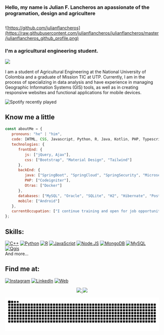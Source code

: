 ### Hello, my name is Julian F. Lancheros an apassionate of the programation, design and agricultere 
##
![https://github.com/julianflancheros](https://raw.githubusercontent.com/julianflancheros/julianflancheros/master/julianflancheros_github_profile.png)

<!-- In 2017 I left my job at a multinational and create [**MoureDev**](https://mouredev.com), the reflection of my dream to grow as a professional within the software development industry.
Since then I have dedicated myself to specializing in mobile application development, collaborating with companies from different parts of the world, creating more than 60 Apps and founding my own startup.

In 2018 I return to my small hometown in Galicia (Spain), and I begin to create programming content and share my experience as a developer on platforms such as YouTube, Udemy and Twitch. I want to return all the knowledge that the community has shared with me for free. -->
<!--![Spotify recently played](https://spotify-recently-played-readme.vercel.app/api?user=jeffreyca16)-->

<div classs="center">
   <h3>I'm a agricultural engineering student.</h3>
   <img height="200" src="https://i.imgflip.com/8xo3m3.gif" />
      <p>
         I am a student of Agricultural Engineering at the National University of Colombia and a graduate of Mission TIC at UTP. Currently, I am in the process of specializing in data analysis and have experience in managing Geographic Information Systems (GIS) tools, as well as in creating responsive websites and functional applications for mobile devices.
      </p>
</div>

![Spotify recently played](https://spotify-recently-played-readme.vercel.app/api?user=22uezdnizx5pdgy3jv5r2eoli&width=1000)

###
## Know me a little

~~~ javascript
const aboutMe = {
   pronouns: "he" | "him",
   code: [HTML, CSS, Javascript, Python, R, Java, Kotlin, PHP, Typescript, SQL],
   technologies: {
      frontEnd: {
         js: ["jQuery, Ajax"],
         css: ["Bootstrap", "Material Design", "Tailwind"]
      },
      backEnd: {
         java: ["SpringBoot", "SpringCloud", "SpringSecurity", "Microservicios"],
         PHP: ["Codeigniter"],
         Otras: ["Docker"]
      },
      databases: ["MySQL", "Oracle", "SQLite", "H2", "Hibernate", "Postgre", "MongoDb", "Firebase"],
      mobile: ["Android"]
   },
   currentOccupation: ["I continue training and open for job opportunities"]
}; 
~~~

## Skills:
[![C++](https://img.shields.io/badge/C++-004283?style=for-the-badge&logo=Cplusplus&logoColor=white&labelColor=101010)]()
[![Python](https://img.shields.io/badge/Python-0277bd?style=for-the-badge&logo=python&logoColor=white&labelColor=101010)]()
[![R](https://img.shields.io/badge/R-1f63b6?style=for-the-badge&logo=r&logoColor=white&labelColor=101010)]()
[![JavaScript](https://img.shields.io/badge/JavaScript-F7DF1E?style=for-the-badge&logo=javascript&logoColor=white&labelColor=101010)]()
[![Node.JS](https://img.shields.io/badge/Node.JS-339933?style=for-the-badge&logo=node.js&logoColor=white&labelColor=101010)]()
[![MongoDB](https://img.shields.io/badge/MongoDB-47A248?style=for-the-badge&logo=mongodb&logoColor=white&labelColor=101010)]()
[![MySQL](https://img.shields.io/badge/MySQL-4479A1?style=for-the-badge&logo=mysql&logoColor=white&labelColor=101010)]()
[![Qgis](https://img.shields.io/badge/qgis-1f63b6?style=for-the-badge&logo=qgis&logoColor=white&labelColor=101010)]()
</br>
And more...
<!-- 
[![Firebase](https://img.shields.io/badge/Firebase-FFCA28?style=for-the-badge&logo=firebase&logoColor=white&labelColor=101010)]() 
[![AWS](https://img.shields.io/badge/AWS-232F3E?style=for-the-badge&logo=amazon-aws&logoColor=white&labelColor=101010)]()
[![Google_Cloud](https://img.shields.io/badge/Google_Cloud-4285F4?style=for-the-badge&logo=googlecloud&logoColor=white&labelColor=101010)]()
-->

## Find me at:

[![Instagram](https://img.shields.io/badge/Instagram-@julianflancheros-E4405F?style=for-the-badge&logo=instagram&logoColor=white&labelColor=101010)](https://instagram.com/julianflancheros)
[![LinkedIn](https://img.shields.io/badge/LinkedIn-Julian_F._Lancheros-0077B5?style=for-the-badge&logo=linkedin&logoColor=white&labelColor=101010)](https://www.linkedin.com/in/julianflancheros)
[![Web](https://img.shields.io/badge/My_Website-julianflancheros.js.org-14a1f0?style=for-the-badge&logo=dev.to&logoColor=white&labelColor=101010)](http://julianflancheros.js.org/)

<div align="center">
  <a href="https://github.com/julianflancheros">
  <img height="160em" src="https://github-readme-stats.vercel.app/api?username=julianflancheros&show_icons=true&theme=vue-dark&include_all_commits=true&count_private=true"/>
  <img height="160em" src="https://github-readme-stats.vercel.app/api/top-langs/?username=julianflancheros&layout=compact&langs_count=7&theme=vue-dark"/>
</div>

<div>
 
  ![Snake animation](https://github.com/julianflancheros/julianflancheros/blob/output/github-contribution-grid-snake.svg)
 
</div>
